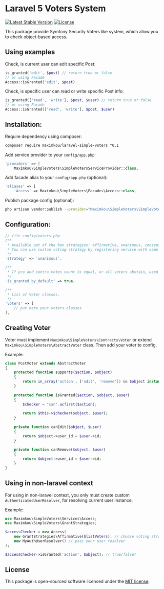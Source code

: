 # Laravel 5 Voters System
<a href="https://packagist.org/packages/maximkou/laravel-simple-voters"><img src="https://poser.pugx.org/maximkou/laravel-simple-voters/v/stable.svg" alt="Latest Stable Version"></a>
<a href="https://packagist.org/packages/maximkou/laravel-simple-voters"><img src="https://poser.pugx.org/maximkou/laravel-simple-voters/license.svg" alt="License"></a>

This package provide Symfony Security Voters like system, which allow you to check object-based access.

## Using examples
Check, is current user can edit specific Post:
```php
is_granted('edit', $post) // return true or false
// or using Facade
Access::isGranted('edit', $post)
```

Check, is specific user can read or write specific Post info:
```php
is_granted(['read', 'write'], $post, $user) // return true or false
// or using Facade
Access::isGranted(['read', 'write'], $post, $user)
```

## Installation:
Require dependency using composer:
```bash
composer require maximkou/laravel-simple-voters ^0.1
```

Add service provider to your `config/app.php`:
```php
'providers' => [
    Maximkou\SimpleVoters\SimpleVotersServiceProvider::class,
```

Add facade alias to your `config/app.php` (optional):
```php
'aliases' => [
    'Access' => Maximkou\SimpleVoters\Facades\Access::class,
```

Publish package config (optional):
```bash
php artisan vendor:publish --provider="Maximkou\SimpleVoters\SimpleVotersServiceProvider"
```

## Configuration:
```php
// file config/voters.php
/**
 * Available out of the box strategies: affirmative, unanimous, consensus.
 * You can use custom voting strategy by registering service with name 'simple_voters.strategies.{strategy_name}'
 */
'strategy' => 'unanimous',

/**
 * If pro and contra votes count is equal, or all voters abstain, used this value
 */
'is_granted_by_default' => true,

/**
 * List of Voter classes.
 */
'voters' => [
    // put here your voters classes
],
```

## Creating Voter
Voter must implement `Maximkou\SimpleVoters\Contracts\Voter` or extend `Maximkou\SimpleVoters\AbstractVoter` class.
Then add your voter to config.

Example:
```php
class PostVoter extends AbstractVoter
{
    protected function supports($action, $object)
    {
        return in_array('action', ['edit', 'remove']) && $object instanceOf Post;
    }
    
    protected function isGranted($action, $object, $user)
    {
        $checker = "can".ucfirst($action);
        
        return $this->$checker($object, $user);
    }
    
    private function canEdit($object, $user)
    {
        return $object->user_id = $user->id;
    }
    
    private function canRemove($object, $user)
    {
        return $object->user_id = $user->id;
    }
}
```

## Using in non-laravel context
For using in non-laravel context, you only must create custom `AuthenticatedUserResolver`, for resolving current user instance.

Example:
```php
use Maximkou\SimpleVoters\Services\Access;
use Maximkou\SimpleVoters\GrantStrategies;

$accessChecker = new Access(
    new GrantStrategies\Affirmative($listVoters), // choose voting strategy
    new MyAuthUserResolver() // pass your user resolver
);

$accessChecker->isGranted('action', $object); // true/false?
```

## License

This package is open-sourced software licensed under the [MIT license](http://opensource.org/licenses/MIT).

